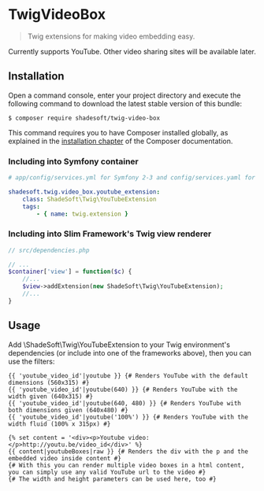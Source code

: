 # TwigVideoBox

> Twig extensions for making video embedding easy.

Currently supports YouTube. Other video sharing sites will be available later.

## Installation

Open a command console, enter your project directory and execute the
following command to download the latest stable version of this bundle:

```console
$ composer require shadesoft/twig-video-box
```

This command requires you to have Composer installed globally, as explained
in the [installation chapter](https://getcomposer.org/doc/00-intro.md)
of the Composer documentation.

### Including into Symfony container

```yaml
# app/config/services.yml for Symfony 2-3 and config/services.yaml for Symfony 4

shadesoft.twig.video_box.youtube_extension:
    class: ShadeSoft\Twig\YouTubeExtension
    tags:
        - { name: twig.extension }
```

### Including into Slim Framework's Twig view renderer

```php
// src/dependencies.php

// ...
$container['view'] = function($c) {
    //...
    $view->addExtension(new ShadeSoft\Twig\YouTubeExtension);
    //...
}
```

## Usage

Add \ShadeSoft\Twig\YouTubeExtension to your Twig environment's dependencies (or include into one of the frameworks above), then you can use the filters:

```twig
{{ 'youtube_video_id'|youtube }} {# Renders YouTube with the default dimensions (560x315) #}
{{ 'youtube_video_id'|youtube(640) }} {# Renders YouTube with the width given (640x315) #}
{{ 'youtube_video_id'|youtube(640, 480) }} {# Renders YouTube with both dimensions given (640x480) #}
{{ 'youtube_video_id'|youtube('100%') }} {# Renders YouTube with the width fluid (100% x 315px) #}

{% set content = '<div><p>Youtube video:</p>http://youtu.be/video_id</div>' %}
{{ content|youtubeBoxes|raw }} {# Renders the div with the p and the embedded video inside content #}
{# With this you can render multiple video boxes in a html content, you can simply use any valid YouTube url to the video #}
{# The width and height parameters can be used here, too #}
```
